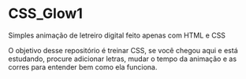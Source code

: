 # CSS_Glow1
Simples animação de letreiro digital feito apenas com HTML e CSS

O objetivo desse repositório é treinar CSS, se você chegou aqui e está estudando, procure adicionar letras, mudar o tempo da animação e as corres para entender bem como ela funciona. 
